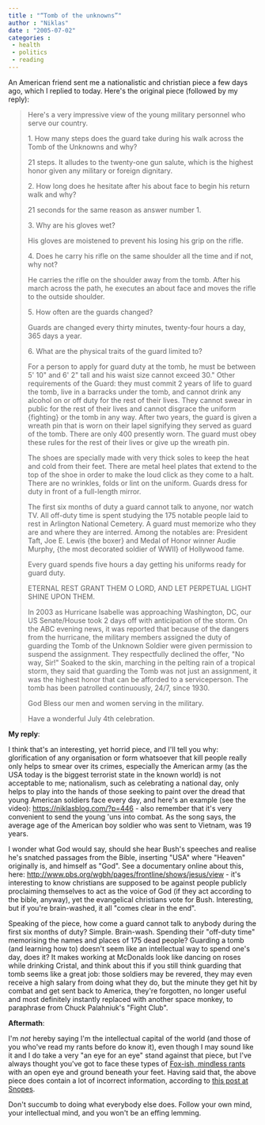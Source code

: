 ```yaml
---
title : "“Tomb of the unknowns”"
author : "Niklas"
date : "2005-07-02"
categories : 
 - health
 - politics
 - reading
---
```


An American friend sent me a nationalistic and christian piece a few days ago, which I replied to today. Here's the original piece (followed by my reply):

> Here's a very impressive view of the young military personnel who serve our country.
> 
> 1\. How many steps does the guard take during his walk across the Tomb of the Unknowns and why?
> 
> 21 steps. It alludes to the twenty-one gun salute, which is the highest honor given any military or foreign dignitary.
> 
> 2\. How long does he hesitate after his about face to begin his return walk and why?
> 
> 21 seconds for the same reason as answer number 1.
> 
> 3\. Why are his gloves wet?
> 
> His gloves are moistened to prevent his losing his grip on the rifle.
> 
> 4\. Does he carry his rifle on the same shoulder all the time and if not, why not?
> 
> He carries the rifle on the shoulder away from the tomb. After his march across the path, he executes an about face and moves the rifle to the outside shoulder.
> 
> 5\. How often are the guards changed?
> 
> Guards are changed every thirty minutes, twenty-four hours a day, 365 days a year.
> 
> 6\. What are the physical traits of the guard limited to?
> 
> For a person to apply for guard duty at the tomb, he must be between 5' 10" and 6' 2" tall and his waist size cannot exceed 30." Other requirements of the Guard: they must commit 2 years of life to guard the tomb, live in a barracks under the tomb, and cannot drink any alcohol on or off duty for the rest of their lives. They cannot swear in public for the rest of their lives and cannot disgrace the uniform {fighting} or the tomb in any way. After two years, the guard is given a wreath pin that is worn on their lapel signifying they served as guard of the tomb. There are only 400 presently worn. The guard must obey these rules for the rest of their lives or give up the wreath pin.
> 
> The shoes are specially made with very thick soles to keep the heat and cold from their feet. There are metal heel plates that extend to the top of the shoe in order to make the loud click as they come to a halt. There are no wrinkles, folds or lint on the uniform. Guards dress for duty in front of a full-length mirror.
> 
> The first six months of duty a guard cannot talk to anyone, nor watch TV. All off-duty time is spent studying the 175 notable people laid to rest in Arlington National Cemetery. A guard must memorize who they are and where they are interred. Among the notables are: President Taft, Joe E. Lewis {the boxer} and Medal of Honor winner Audie Murphy, {the most decorated soldier of WWII} of Hollywood fame.
> 
> Every guard spends five hours a day getting his uniforms ready for guard duty.
> 
> ETERNAL REST GRANT THEM O LORD, AND LET PERPETUAL LIGHT SHINE UPON THEM.
> 
> In 2003 as Hurricane Isabelle was approaching Washington, DC, our US Senate/House took 2 days off with anticipation of the storm. On the ABC evening news, it was reported that because of the dangers from the hurricane, the military members assigned the duty of guarding the Tomb of the Unknown Soldier were given permission to suspend the assignment. They respectfully declined the offer, "No way, Sir!" Soaked to the skin, marching in the pelting rain of a tropical storm, they said that guarding the Tomb was not just an assignment, it was the highest honor that can be afforded to a serviceperson. The tomb has been patrolled continuously, 24/7, since 1930.
> 
> God Bless our men and women serving in the military.
> 
> Have a wonderful July 4th celebration.

**My reply**:

I think that's an interesting, yet horrid piece, and I'll tell you why: glorification of any organisation or form whatsoever that kill people really only helps to smear over its crimes, especially the American army (as the USA today is the biggest terrorist state in the known world) is not acceptable to me; nationalism, such as celebrating a national day, only helps to play into the hands of those seeking to paint over the dread that young American soldiers face every day, and here's an example (see the video): https://niklasblog.com/?p=446 - also remember that it's very convenient to send the young 'uns into combat. As the song says, the average age of the American boy soldier who was sent to Vietnam, was 19 years.

I wonder what God would say, should she hear Bush's speeches and realise he's snatched passages from the Bible, inserting "USA" where "Heaven" originally is, and himself as "God". See a documentary online about this, here: http://www.pbs.org/wgbh/pages/frontline/shows/jesus/view - it's interesting to know christians are supposed to be against people publicly proclaiming themselves to act as the voice of God (if they act according to the bible, anyway), yet the evangelical christians vote for Bush. Interesting, but if you're brain-washed, it all "comes clear in the end".

Speaking of the piece, how come a guard cannot talk to anybody during the first six months of duty? Simple. Brain-wash. Spending their "off-duty time" memorising the names and places of 175 dead people? Guarding a tomb (and learning how to) doesn't seem like an intellectual way to spend one's day, does it? It makes working at McDonalds look like dancing on roses while drinking Cristal, and think about this if you still think guarding that tomb seems like a great job: those soldiers may be revered, they may even receive a high salary from doing what they do, but the minute they get hit by combat and get sent back to America, they're forgotten, no longer useful and most definitely instantly replaced with another space monkey, to paraphrase from Chuck Palahniuk's "Fight Club".

**Aftermath**:

I'm _not_ hereby saying I'm the intellectual capital of the world (and those of you who've read my rants before do know it), even though I may sound like it and I do take a very "an eye for an eye" stand against that piece, but I've always thought you've got to face these types of [Fox-ish, mindless rants](http://mediamatters.org/archives/search.html?topic=FOX%20News%20Channel) with an open eye and ground beneath your feet. Having said that, the above piece does contain a lot of incorrect information, according to [this post at Snopes](http://www.snopes.com/military/unknown.asp).

Don't succumb to doing what everybody else does. Follow your own mind, your intellectual mind, and you won't be an effing lemming.

